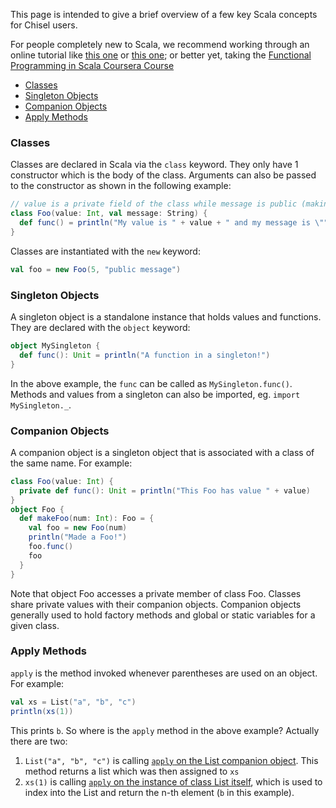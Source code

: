 This page is intended to give a brief overview of a few key Scala concepts for Chisel users.

For people completely new to Scala, we recommend working through an online tutorial like [this one](https://www.tutorialspoint.com/scala/index.htm) or [this one](http://docs.scala-lang.org/tutorials/); or better yet, taking the [Functional Programming in Scala Coursera Course](https://www.coursera.org/learn/progfun1)

* [Classes](#classes)
* [Singleton Objects](#singleton-objects)
* [Companion Objects](#companion-objects)
* [Apply Methods](#apply-methods)

### Classes

Classes are declared in Scala via the `class` keyword. They only have 1 constructor which is the body of the class. Arguments can also be passed to the constructor as shown in the following example:

```scala
// value is a private field of the class while message is public (making it a val makes it public)
class Foo(value: Int, val message: String) {
  def func() = println("My value is " + value + " and my message is \"" + message + "\"")
}
```

Classes are instantiated with the `new` keyword:

```scala
val foo = new Foo(5, "public message")
```

### Singleton Objects

A singleton object is a standalone instance that holds values and functions. They are declared with the `object` keyword:

```scala
object MySingleton {
  def func(): Unit = println("A function in a singleton!")
}
```

In the above example, the `func` can be called as `MySingleton.func()`. Methods and values from a singleton can also be imported, eg. `import MySingleton._`.

### Companion Objects

A companion object is a singleton object that is associated with a class of the same name. For example:

```scala
class Foo(value: Int) {
  private def func(): Unit = println("This Foo has value " + value)
}
object Foo {
  def makeFoo(num: Int): Foo = {
    val foo = new Foo(num)
    println("Made a Foo!")
    foo.func()
    foo
  }
}
```

Note that object Foo accesses a private member of class Foo. Classes share private values with their companion objects. Companion objects generally used to hold factory methods and global or static variables for a given class.

### Apply Methods

`apply` is the method invoked whenever parentheses are used on an object. For example:

```scala
val xs = List("a", "b", "c")
println(xs(1))
```

This prints `b`. So where is the `apply` method in the above example? Actually there are two:

1. `List("a", "b", "c")` is calling [`apply` on the List companion object](http://www.scala-lang.org/api/current/scala/collection/immutable/List$.html#apply[A](xs:A*):List[A]). This method returns a list which was then assigned to `xs`
1. `xs(1)` is calling [`apply` on the instance of class List itself](http://www.scala-lang.org/api/current/scala/collection/immutable/List.html#apply(n:Int):A), which is used to index into the List and return the n-th element (`b` in this example).

